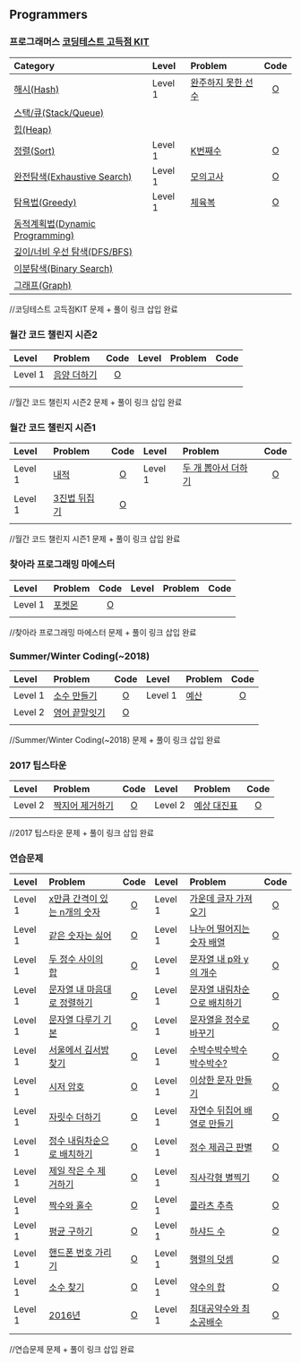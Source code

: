 ## Programmers

### 프로그래머스 [코딩테스트 고득점 KIT](https://programmers.co.kr/learn/challenges?tab=algorithm_practice_kit)
| Category | Level | Problem | Code | 
| :------- | :---- | :------ | :--: |
| [해시(Hash)]() | Level 1 | [완주하지 못한 선수](https://programmers.co.kr/learn/courses/30/lessons/42576) | [O](https://github.com/Taehee-K/Algorithm/blob/main/Python/Programmers/%EC%BD%94%EB%94%A9%ED%85%8C%EC%8A%A4%ED%8A%B8%EA%B3%A0%EB%93%9D%EC%A0%90KIT/%ED%95%B4%EC%8B%9C/Lv1_%EC%99%84%EC%A3%BC%ED%95%98%EC%A7%80%20%EB%AA%BB%ED%95%9C%20%EC%84%A0%EC%88%98.py) |
| [스택/큐(Stack/Queue)]() |  |  |  |
| [힙(Heap)]() |  |  |  |
| [정렬(Sort)]() | Level 1 | [K번째수](https://programmers.co.kr/learn/courses/30/lessons/42748) | [O](https://github.com/Taehee-K/Algorithm/blob/main/Python/Programmers/%EC%BD%94%EB%94%A9%ED%85%8C%EC%8A%A4%ED%8A%B8%EA%B3%A0%EB%93%9D%EC%A0%90KIT/%EC%A0%95%EB%A0%AC/Lv1_K%EB%B2%88%EC%A7%B8%EC%88%98.py) |
| [완전탐색(Exhaustive Search)]() | Level 1 | [모의고사](https://programmers.co.kr/learn/courses/30/lessons/42840) | [O](https://github.com/Taehee-K/Algorithm/blob/main/Python/Programmers/%EC%BD%94%EB%94%A9%ED%85%8C%EC%8A%A4%ED%8A%B8%EA%B3%A0%EB%93%9D%EC%A0%90KIT/%EC%99%84%EC%A0%84%ED%83%90%EC%83%89/Lv1_%EB%AA%A8%EC%9D%98%EA%B3%A0%EC%82%AC.py) |
| [탐욕법(Greedy)]() | Level 1 | [체육복](https://programmers.co.kr/learn/courses/30/lessons/42862) | [O](https://github.com/Taehee-K/Algorithm/blob/main/Python/Programmers/%EC%BD%94%EB%94%A9%ED%85%8C%EC%8A%A4%ED%8A%B8%EA%B3%A0%EB%93%9D%EC%A0%90KIT/%ED%83%90%EC%9A%95%EB%B2%95/Lv1_%EC%B2%B4%EC%9C%A1%EB%B3%B5.py) |
| [동적계획법(Dynamic Programming)]() |  |  |  |
| [깊이/너비 우선 탐색(DFS/BFS)]() |  |  |  |
| [이분탐색(Binary Search)]() |  |  |  |
| [그래프(Graph)]() |  |  |  |

//코딩테스트 고득점KIT 문제 + 풀이 링크 삽입 완료

### 월간 코드 챌린지 시즌2
| Level | Problem | Code | Level | Problem | Code |
| :---- | :------ | :--: | :---- | :------ | :--: |
| Level 1 | [음양 더하기](https://programmers.co.kr/learn/courses/30/lessons/76501) | [O](https://github.com/Taehee-K/Algorithm/blob/main/Python/Programmers/%EC%9B%94%EA%B0%84%EC%BD%94%EB%93%9C%EC%B1%8C%EB%A6%B0%EC%A7%80_%EC%8B%9C%EC%A6%8C2/Lv1_%EC%9D%8C%EC%96%91%20%EB%8D%94%ED%95%98%EA%B8%B0.py) |  | []() | []() |
|  | []() | []() |  | []() | []() |

//월간 코드 챌린지 시즌2 문제 + 풀이 링크 삽입 완료

### 월간 코드 챌린지 시즌1
| Level | Problem | Code | Level | Problem | Code |
| :---- | :------ | :--: | :---- | :------ | :--: |
| Level 1 | [내적](https://programmers.co.kr/learn/courses/30/lessons/70128) | [O](https://github.com/Taehee-K/Algorithm/blob/main/Python/Programmers/%EC%9B%94%EA%B0%84%EC%BD%94%EB%93%9C%EC%B1%8C%EB%A6%B0%EC%A7%80_%EC%8B%9C%EC%A6%8C1/Lv1_%EB%82%B4%EC%A0%81.py) | Level 1 | [두 개 뽑아서 더하기](https://programmers.co.kr/learn/courses/30/lessons/68644) | [O](https://github.com/Taehee-K/Algorithm/blob/main/Python/Programmers/%EC%9B%94%EA%B0%84%EC%BD%94%EB%93%9C%EC%B1%8C%EB%A6%B0%EC%A7%80_%EC%8B%9C%EC%A6%8C1/Lv1_%EB%91%90%20%EA%B0%9C%20%EB%BD%91%EC%95%84%EC%84%9C%20%EB%8D%94%ED%95%98%EA%B8%B0.py) |
| Level 1 | [3진법 뒤집기](https://programmers.co.kr/learn/courses/30/lessons/68935) | [O](https://github.com/Taehee-K/Algorithm/blob/main/Python/Programmers/%EC%9B%94%EA%B0%84%EC%BD%94%EB%93%9C%EC%B1%8C%EB%A6%B0%EC%A7%80_%EC%8B%9C%EC%A6%8C1/Lv1_3%EC%A7%84%EB%B2%95%20%EB%92%A4%EC%A7%91%EA%B8%B0.py) |  | []() | []() |
|  | []() | []() |  | []() | []() |

//월간 코드 챌린지 시즌1 문제 + 풀이 링크 삽입 완료

### 찾아라 프로그래밍 마에스터
| Level | Problem | Code | Level | Problem | Code |
| :---- | :------ | :--: | :---- | :------ | :--: |
| Level 1 | [포켓몬](https://programmers.co.kr/learn/courses/30/lessons/1845) | [O](https://github.com/Taehee-K/Algorithm/blob/main/Python/Programmers/%EC%B0%BE%EC%95%84%EB%9D%BC%ED%94%84%EB%A1%9C%EA%B7%B8%EB%9E%98%EB%B0%8D%EB%A7%88%EC%97%90%EC%8A%A4%ED%84%B0/Lv1_%ED%8F%AC%EC%BC%93%EB%AA%AC.py) |  | []() | []() |
|  | []() | []() |  | []() | []() |

//찾아라 프로그래밍 마에스터 문제 + 풀이 링크 삽입 완료

### Summer/Winter Coding(~2018)
| Level | Problem | Code | Level | Problem | Code |
| :---- | :------ | :--: | :---- | :------ | :--: |
| Level 1 | [소수 만들기](https://programmers.co.kr/learn/courses/30/lessons/12977) | [O](https://github.com/Taehee-K/Algorithm/blob/main/Python/Programmers/SummerWinterCoding(~2018)/Lv1_%EC%86%8C%EC%88%98%20%EB%A7%8C%EB%93%A4%EA%B8%B0.py) | Level 1 | [예산](https://programmers.co.kr/learn/courses/30/lessons/12982) | [O](https://github.com/Taehee-K/Algorithm/blob/main/Python/Programmers/SummerWinterCoding(~2018)/Lv1_%EC%98%88%EC%82%B0.py) |
| Level 2 | [영어 끝말잇기](https://programmers.co.kr/learn/courses/30/lessons/12981) | [O](https://github.com/Taehee-K/Algorithm/blob/main/Python/Programmers/SummerWinterCoding(~2018)/Lv2_%EC%98%81%EC%96%B4%20%EB%81%9D%EB%A7%90%EC%9E%87%EA%B8%B0.py) |  | []() | []() |
|  | []() | []() |  | []() | []() |

//Summer/Winter Coding(~2018) 문제 + 풀이 링크 삽입 완료

### 2017 팁스타운
| Level | Problem | Code | Level | Problem | Code |
| :---- | :------ | :--: | :---- | :------ | :--: |
| Level 2 | [짝지어 제거하기](https://programmers.co.kr/learn/courses/30/lessons/12973) | [O](https://github.com/Taehee-K/Algorithm/blob/main/Python/Programmers/2017%ED%8C%81%EC%8A%A4%ED%83%80%EC%9A%B4/Lv2_%EC%A7%9D%EC%A7%80%EC%96%B4%20%EC%A0%9C%EA%B1%B0%ED%95%98%EA%B8%B0.py) | Level 2 | [예상 대진표](https://programmers.co.kr/learn/courses/30/lessons/12985) | [O](https://github.com/Taehee-K/Algorithm/blob/main/Python/Programmers/2017%ED%8C%81%EC%8A%A4%ED%83%80%EC%9A%B4/Lv2_%EC%98%88%EC%83%81%20%EB%8C%80%EC%A7%84%ED%91%9C.py) |
|  | []() | []() |  | []() | []() |

//2017 팁스타운 문제 + 풀이 링크 삽입 완료

### 연습문제
| Level | Problem | Code | Level | Problem | Code |
| :---- | :------ | :--: | :---- | :------ | :--: |
| Level 1 | [x만큼 간격이 있는 n개의 숫자](https://programmers.co.kr/learn/courses/30/lessons/12954) | [O](https://github.com/Taehee-K/Algorithm/blob/main/Python/Programmers/%EC%97%B0%EC%8A%B5%EB%AC%B8%EC%A0%9C/Lv1_x%EB%A7%8C%ED%81%BC%20%EA%B0%84%EA%B2%A9%EC%9D%B4%20%EC%9E%88%EB%8A%94%20n%EA%B0%9C%EC%9D%98%20%EC%88%AB%EC%9E%90.py) | Level 1 | [가운데 글자 가져오기](https://programmers.co.kr/learn/courses/30/lessons/12903) | [O](https://github.com/Taehee-K/Algorithm/blob/main/Python/Programmers/%EC%97%B0%EC%8A%B5%EB%AC%B8%EC%A0%9C/Lv1_%EA%B0%80%EC%9A%B4%EB%8D%B0%20%EA%B8%80%EC%9E%90%20%EA%B0%80%EC%A0%B8%EC%98%A4%EA%B8%B0.py) |
| Level 1 | [같은 숫자는 싫어](https://programmers.co.kr/learn/courses/30/lessons/12906) | [O](https://github.com/Taehee-K/Algorithm/blob/main/Python/Programmers/%EC%97%B0%EC%8A%B5%EB%AC%B8%EC%A0%9C/Lv1_%EA%B0%99%EC%9D%80%20%EC%88%AB%EC%9E%90%EB%8A%94%20%EC%8B%AB%EC%96%B4.py) | Level 1 | [나누어 떨어지는 숫자 배열](https://programmers.co.kr/learn/courses/30/lessons/12910) | [O](https://github.com/Taehee-K/Algorithm/blob/main/Python/Programmers/%EC%97%B0%EC%8A%B5%EB%AC%B8%EC%A0%9C/Lv1_%EB%82%98%EB%88%84%EC%96%B4%20%EB%96%A8%EC%96%B4%EC%A7%80%EB%8A%94%20%EC%88%AB%EC%9E%90%20%EB%B0%B0%EC%97%B4.py) |
| Level 1 | [두 정수 사이의 합](https://programmers.co.kr/learn/courses/30/lessons/12912) | [O](https://github.com/Taehee-K/Algorithm/blob/main/Python/Programmers/%EC%97%B0%EC%8A%B5%EB%AC%B8%EC%A0%9C/Lv1_%EB%91%90%20%EC%A0%95%EC%88%98%20%EC%82%AC%EC%9D%B4%EC%9D%98%20%ED%95%A9.py) | Level 1 | [문자열 내 p와 y의 개수](https://programmers.co.kr/learn/courses/30/lessons/12916) | [O](https://github.com/Taehee-K/Algorithm/blob/main/Python/Programmers/%EC%97%B0%EC%8A%B5%EB%AC%B8%EC%A0%9C/Lv1_%EB%AC%B8%EC%9E%90%EC%97%B4%20%EB%82%B4%20p%EC%99%80%20y%EC%9D%98%20%EA%B0%9C%EC%88%98.py) |
| Level 1 | [문자열 내 마음대로 정렬하기](https://programmers.co.kr/learn/courses/30/lessons/12915) | [O](https://github.com/Taehee-K/Algorithm/blob/main/Python/Programmers/%EC%97%B0%EC%8A%B5%EB%AC%B8%EC%A0%9C/Lv1_%EB%AC%B8%EC%9E%90%EC%97%B4%20%EB%82%B4%20%EB%A7%88%EC%9D%8C%EB%8C%80%EB%A1%9C%20%EC%A0%95%EB%A0%AC%ED%95%98%EA%B8%B0.py) | Level 1 | [문자열 내림차순으로 배치하기](https://programmers.co.kr/learn/courses/30/lessons/12917) | [O](https://github.com/Taehee-K/Algorithm/blob/main/Python/Programmers/%EC%97%B0%EC%8A%B5%EB%AC%B8%EC%A0%9C/Lv1_%EB%AC%B8%EC%9E%90%EC%97%B4%20%EB%82%B4%EB%A6%BC%EC%B0%A8%EC%88%9C%EC%9C%BC%EB%A1%9C%20%EB%B0%B0%EC%B9%98%ED%95%98%EA%B8%B0.py) |
| Level 1 | [문자열 다루기 기본](https://programmers.co.kr/learn/courses/30/lessons/12918) | [O](https://github.com/Taehee-K/Algorithm/blob/main/Python/Programmers/%EC%97%B0%EC%8A%B5%EB%AC%B8%EC%A0%9C/Lv1_%EB%AC%B8%EC%9E%90%EC%97%B4%20%EB%8B%A4%EB%A3%A8%EA%B8%B0%20%EA%B8%B0%EB%B3%B8.py) | Level 1 | [문자열을 정수로 바꾸기](https://programmers.co.kr/learn/courses/30/lessons/12925) | [O](https://github.com/Taehee-K/Algorithm/blob/main/Python/Programmers/%EC%97%B0%EC%8A%B5%EB%AC%B8%EC%A0%9C/Lv1_%EB%AC%B8%EC%9E%90%EC%97%B4%EC%9D%84%20%EC%A0%95%EC%88%98%EB%A1%9C%20%EB%B0%94%EA%BE%B8%EA%B8%B0.py) |
| Level 1 | [서울에서 김서방 찾기](https://programmers.co.kr/learn/courses/30/lessons/12919) | [O](https://github.com/Taehee-K/Algorithm/blob/main/Python/Programmers/%EC%97%B0%EC%8A%B5%EB%AC%B8%EC%A0%9C/Lv1_%EC%84%9C%EC%9A%B8%EC%97%90%EC%84%9C%20%EA%B9%80%EC%84%9C%EB%B0%A9%20%EC%B0%BE%EA%B8%B0.py) | Level 1 | [수박수박수박수박수박수?](https://programmers.co.kr/learn/courses/30/lessons/12922) | [O](https://github.com/Taehee-K/Algorithm/blob/main/Python/Programmers/%EC%97%B0%EC%8A%B5%EB%AC%B8%EC%A0%9C/Lv1_%EC%88%98%EB%B0%95%EC%88%98%EB%B0%95%EC%88%98%EB%B0%95%EC%88%98%EB%B0%95%EC%88%98%EB%B0%95%EC%88%98.py) |
| Level 1 | [시저 암호](https://programmers.co.kr/learn/courses/30/lessons/12926) | [O](https://github.com/Taehee-K/Algorithm/blob/main/Python/Programmers/%EC%97%B0%EC%8A%B5%EB%AC%B8%EC%A0%9C/Lv1_%EC%8B%9C%EC%A0%80%20%EC%95%94%ED%98%B8.py) | Level 1 | [이상한 문자 만들기](https://programmers.co.kr/learn/courses/30/lessons/12930) | [O](https://github.com/Taehee-K/Algorithm/blob/main/Python/Programmers/%EC%97%B0%EC%8A%B5%EB%AC%B8%EC%A0%9C/Lv1_%EC%9D%B4%EC%83%81%ED%95%9C%20%EB%AC%B8%EC%9E%90%20%EB%A7%8C%EB%93%A4%EA%B8%B0.py) |
| Level 1 | [자릿수 더하기](https://programmers.co.kr/learn/courses/30/lessons/12931) | [O](https://github.com/Taehee-K/Algorithm/blob/main/Python/Programmers/%EC%97%B0%EC%8A%B5%EB%AC%B8%EC%A0%9C/Lv1_%EC%9E%90%EB%A6%BF%EC%88%98%20%EB%8D%94%ED%95%98%EA%B8%B0.py) | Level 1 | [자연수 뒤집어 배열로 만들기](https://programmers.co.kr/learn/courses/30/lessons/12932) | [O](https://github.com/Taehee-K/Algorithm/blob/main/Python/Programmers/%EC%97%B0%EC%8A%B5%EB%AC%B8%EC%A0%9C/Lv1_%EC%9E%90%EC%97%B0%EC%88%98%20%EB%92%A4%EC%A7%91%EC%96%B4%20%EB%B0%B0%EC%97%B4%EB%A1%9C%20%EB%A7%8C%EB%93%A4%EA%B8%B0.py) |
| Level 1 | [정수 내림차순으로 배치하기](https://programmers.co.kr/learn/courses/30/lessons/12933) | [O](https://github.com/Taehee-K/Algorithm/blob/main/Python/Programmers/%EC%97%B0%EC%8A%B5%EB%AC%B8%EC%A0%9C/Lv1_%EC%A0%95%EC%88%98%20%EB%82%B4%EB%A6%BC%EC%B0%A8%EC%88%9C%EC%9C%BC%EB%A1%9C%20%EB%B0%B0%EC%B9%98%ED%95%98%EA%B8%B0.py) | Level 1 | [정수 제곱근 판별](https://programmers.co.kr/learn/courses/30/lessons/12934) | [O](https://github.com/Taehee-K/Algorithm/blob/main/Python/Programmers/%EC%97%B0%EC%8A%B5%EB%AC%B8%EC%A0%9C/Lv1_%EC%A0%95%EC%88%98%20%EC%A0%9C%EA%B3%B1%EA%B7%BC%20%ED%8C%90%EB%B3%84.py) |
| Level 1 | [제일 작은 수 제거하기](https://programmers.co.kr/learn/courses/30/lessons/12935) | [O](https://github.com/Taehee-K/Algorithm/blob/main/Python/Programmers/%EC%97%B0%EC%8A%B5%EB%AC%B8%EC%A0%9C/Lv1_%EC%A0%9C%EC%9D%BC%20%EC%9E%91%EC%9D%80%20%EC%88%98%20%EC%A0%9C%EA%B1%B0%ED%95%98%EA%B8%B0.py) | Level 1 | [직사각형 별찍기](https://programmers.co.kr/learn/courses/30/lessons/12969) | [O](https://github.com/Taehee-K/Algorithm/blob/main/Python/Programmers/%EC%97%B0%EC%8A%B5%EB%AC%B8%EC%A0%9C/Lv1_%EC%A7%81%EC%82%AC%EA%B0%81%ED%98%95%20%EB%B3%84%EC%B0%8D%EA%B8%B0.py) |
| Level 1 | [짝수와 홀수](https://programmers.co.kr/learn/courses/30/lessons/12937) | [O](https://github.com/Taehee-K/Algorithm/blob/main/Python/Programmers/%EC%97%B0%EC%8A%B5%EB%AC%B8%EC%A0%9C/Lv1_%EC%A7%9D%EC%88%98%EC%99%80%20%ED%99%80%EC%88%98.py) | Level 1 | [콜라츠 추측](https://programmers.co.kr/learn/courses/30/lessons/12943) | [O](https://github.com/Taehee-K/Algorithm/blob/main/Python/Programmers/%EC%97%B0%EC%8A%B5%EB%AC%B8%EC%A0%9C/Lv1_%EC%BD%9C%EB%9D%BC%EC%B8%A0%20%EC%B6%94%EC%B8%A1.py) |
| Level 1 | [평균 구하기](https://programmers.co.kr/learn/courses/30/lessons/12944) | [O](https://github.com/Taehee-K/Algorithm/blob/main/Python/Programmers/%EC%97%B0%EC%8A%B5%EB%AC%B8%EC%A0%9C/Lv1_%ED%8F%89%EA%B7%A0%20%EA%B5%AC%ED%95%98%EA%B8%B0.py) | Level 1 | [하샤드 수](https://programmers.co.kr/learn/courses/30/lessons/12947) | [O](https://github.com/Taehee-K/Algorithm/blob/main/Python/Programmers/%EC%97%B0%EC%8A%B5%EB%AC%B8%EC%A0%9C/Lv1_%ED%95%98%EC%83%A4%EB%93%9C%20%EC%88%98.py) |
| Level 1 | [핸드폰 번호 가리기](https://programmers.co.kr/learn/courses/30/lessons/12948) | [O](https://github.com/Taehee-K/Algorithm/blob/main/Python/Programmers/%EC%97%B0%EC%8A%B5%EB%AC%B8%EC%A0%9C/Lv1_%ED%95%B8%EB%93%9C%ED%8F%B0%20%EB%B2%88%ED%98%B8%20%EA%B0%80%EB%A6%AC%EA%B8%B0.py) | Level 1 | [행렬의 덧셈](https://programmers.co.kr/learn/courses/30/lessons/12950) | [O](https://github.com/Taehee-K/Algorithm/blob/main/Python/Programmers/%EC%97%B0%EC%8A%B5%EB%AC%B8%EC%A0%9C/Lv1_%ED%96%89%EB%A0%AC%EC%9D%98%20%EB%8D%A7%EC%85%88.py) |
| Level 1 | [소수 찾기](https://programmers.co.kr/learn/courses/30/lessons/12921) | [O](https://github.com/Taehee-K/Algorithm/blob/main/Python/Programmers/%EC%97%B0%EC%8A%B5%EB%AC%B8%EC%A0%9C/Lv1_%EC%86%8C%EC%88%98%20%EC%B0%BE%EA%B8%B0.py) | Level 1 | [약수의 합](https://programmers.co.kr/learn/courses/30/lessons/12928) | [O](https://github.com/Taehee-K/Algorithm/blob/main/Python/Programmers/%EC%97%B0%EC%8A%B5%EB%AC%B8%EC%A0%9C/Lv1_%EC%95%BD%EC%88%98%EC%9D%98%20%ED%95%A9.py) |
| Level 1 | [2016년](https://programmers.co.kr/learn/courses/30/lessons/12901) | [O](https://github.com/Taehee-K/Algorithm/blob/main/Python/Programmers/%EC%97%B0%EC%8A%B5%EB%AC%B8%EC%A0%9C/Lv1_2016%EB%85%84.py) | Level 1 | [최대공약수와 최소공배수](https://programmers.co.kr/learn/courses/30/lessons/12940) | [O](https://github.com/Taehee-K/Algorithm/blob/main/Python/Programmers/%EC%97%B0%EC%8A%B5%EB%AC%B8%EC%A0%9C/Lv1_%EC%B5%9C%EB%8C%80%EA%B3%B5%EC%95%BD%EC%88%98%EC%99%80%20%EC%B5%9C%EC%86%8C%EA%B3%B5%EB%B0%B0%EC%88%98.py) |
|  | []() | []() |  | []() | []() |

//연습문제 문제 + 풀이 링크 삽입 완료